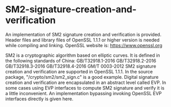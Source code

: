 # SM2-signature-creation-and-verification
  An implementation of SM2 signature creation and verification is provided. Header files and library files of OpenSSL 1.1.1 or higher version is needed while compiling and linking. OpenSSL website is: https://www.openssl.org

  SM2 is a cryptographic algorithm based on elliptic curves. It is defined in the following standards of China:
GB/T32918.1-2016
GB/T32918.2-2016
GB/T32918.3-2016
GB/T32918.4-2016
GM/T 0003-2012
  SM2 signature creation and verification are supported in OpenSSL 1.1.1. In the source package, "/crypto/sm2/sm2_sign.c" is a good example. Digital signature creation and verification are encapsulated in an abstract level called EVP. In some cases using EVP interfaces to compute SM2 signature and verify it is a little inconvenient. An implementation bypassing invoking OpenSSL EVP interfaces directly is given here.
